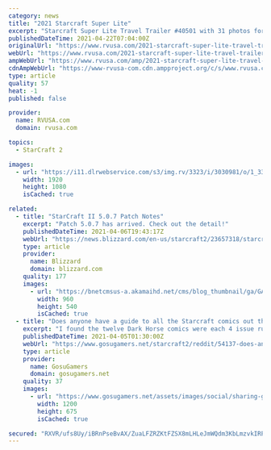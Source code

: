 ```yaml
---
category: news
title: "2021 Starcraft Super Lite"
excerpt: "Starcraft Super Lite Travel Trailer #40501 with 31 photos for sale in Grand Rapids, Michigan 49548. See this unit and thousands more at RVUSA.com. Updated Daily."
publishedDateTime: 2021-04-22T07:04:00Z
originalUrl: "https://www.rvusa.com/2021-starcraft-super-lite-travel-trailer-3030981"
webUrl: "https://www.rvusa.com/2021-starcraft-super-lite-travel-trailer-3030981"
ampWebUrl: "https://www.rvusa.com/amp/2021-starcraft-super-lite-travel-trailer-3030981"
cdnAmpWebUrl: "https://www-rvusa-com.cdn.ampproject.org/c/s/www.rvusa.com/amp/2021-starcraft-super-lite-travel-trailer-3030981"
type: article
quality: 57
heat: -1
published: false

provider:
  name: RVUSA.com
  domain: rvusa.com

topics:
  - StarCraft 2

images:
  - url: "https://i11.dlrwebservice.com/s3/img.rv/3323/i/3030981/o/1_3323_3030981_121435857.jpg"
    width: 1920
    height: 1080
    isCached: true

related:
  - title: "StarCraft II 5.0.7 Patch Notes"
    excerpt: "Patch 5.0.7 has arrived. Check out the detail!"
    publishedDateTime: 2021-04-06T19:43:17Z
    webUrl: "https://news.blizzard.com/en-us/starcraft2/23657318/starcraft-ii-5-0-7-patch-notes"
    type: article
    provider:
      name: Blizzard
      domain: blizzard.com
    quality: 177
    images:
      - url: "https://bnetcmsus-a.akamaihd.net/cms/blog_thumbnail/ga/GAJZKEC09RPX1554829654442.jpg"
        width: 960
        height: 540
        isCached: true
  - title: "Does anyone have a guide to all the Starcraft comics out there?"
    excerpt: "I found the twelve Dark Horse comics were each 4 issue runs that were collected into three separate volumes, but then I found Frontline and Warchest and not sure if there are more,"
    publishedDateTime: 2021-04-05T01:30:00Z
    webUrl: "https://www.gosugamers.net/starcraft2/reddit/54137-does-anyone-have-a-guide-to-all-the-starcraft-comics-out-there"
    type: article
    provider:
      name: GosuGamers
      domain: gosugamers.net
    quality: 37
    images:
      - url: "https://www.gosugamers.net/assets/images/social/sharing-generic-253163b9.jpg"
        width: 1200
        height: 675
        isCached: true

secured: "RXVR/ufs8Uy/iBRnPseBvAX/ZuaLFZRZKtFZSX8mLHLeJmWQdm3KbLmzvkIRPmN5WJ9NgkNqrlsZKJd0BlCAW239fG9KolHXHk3l/h86GsOS/L1Mpbb/1TpF6JO1ny6mdkDzD103aFQHA/I251s6Rvzb9z1f5cK+CfAtL+GBIMz5tGkHjeSdUOnG0kxDT0EVdUCVM2WeHngLT3vJqje5Q4ZsvCpE8Fsr3I11fyuYgJMwLs2qavrYxxiV9Mye/Z7E0+5oB9QvfP+dagxaE27iD+NQ38ux/NIhogRfT7MEc3IhdTpkgshV5A15QHlePwkoOAwfseGbq01v2ya2BefYB0JxRO3jvXsgAOUYeWb52pA=;3O1NLwfL5sCJz/KBNVmBJw=="
---
```


